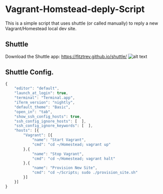 # Vagrant-Homstead-deply-Script

This is a simple script that uses shuttle (or called manually) to reply a new Vagrant/Homestead local dev site. 

## Shuttle
Download the Shuttle app: https://fitztrev.github.io/shuttle/
![alt text](https://fitztrev.github.io/shuttle/images/how-shuttle-works.gif "Shuttle Preview")

## Shuttle Config. 
```javascript
{
	"editor": "default",
	"launch_at_login": true,
	"terminal": "Terminal.app",
	"iTerm_version": "nightly",
	"default_theme": "Basic",
	"open_in": "tab",
	"show_ssh_config_hosts": true,
	"ssh_config_ignore_hosts": [  ],
	"ssh_config_ignore_keywords": [  ],
	"hosts": [{
		"Vagrant": [{
			"name": "Start Vagrant",
			"cmd": "cd ~/Homestead; vagrant up"
		},{
			"name": "Stop Vagrant",
			"cmd": "cd ~/Homestead; vagrant halt"
		},{
			"name": "Provision New Site",
			"cmd": "cd ~/Scripts; sudo ./provision_site.sh"
		}]
	}]
}
```
